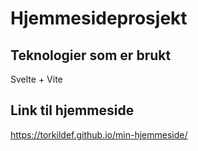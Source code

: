 # Hjemmesideprosjekt

## Teknologier som er brukt
Svelte + Vite

## Link til hjemmeside
https://torkildef.github.io/min-hjemmeside/

